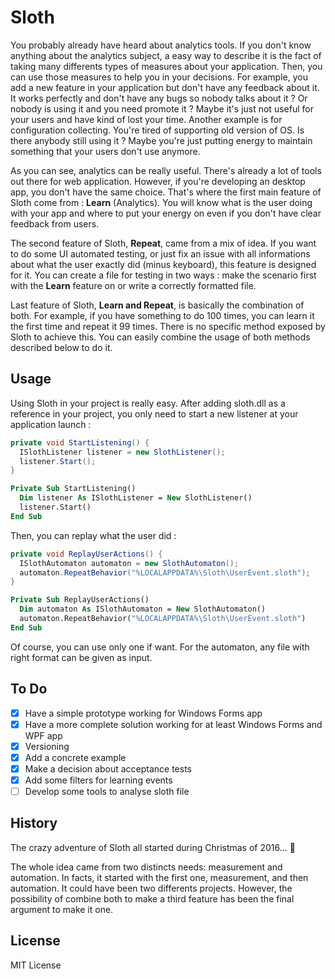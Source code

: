 # Sloth
You probably already have heard about analytics tools. If you don't know anything about the analytics subject, a easy way to describe it is the fact of taking many differents types of measures about your application. Then, you can use those measures to help you in your decisions. For example, you add a new feature in your application but don't have any feedback about it. It works perfectly and don't have any bugs so nobody talks about it ? Or nobody is using it and you need promote it ? Maybe it's just not useful for your users and have kind of lost your time. Another example is for configuration collecting. You're tired of supporting old version of OS. Is there anybody still using it ? Maybe you're just putting energy to maintain something that your users don't use anymore.

As you can see, analytics can be really useful. There's already a lot of tools out there for web application. However, if you're developing an desktop app, you don't have the same choice. That's where the first main feature of Sloth come from : **Learn** (Analytics). You will know what is the user doing with your app and where to put your energy on even if you don't have clear feedback from users.

The second feature of Sloth, **Repeat**, came from a mix of idea. If you want to do some UI automated testing, or just fix an issue with all informations about what the user exactly did (minus keyboard), this feature is designed for it. You can create a file for testing in two ways : make the scenario first with the **Learn** feature on or write a correctly formatted file.

Last feature of Sloth, **Learn and Repeat**, is basically the combination of both. For example, if you have something to do 100 times, you can learn it the first time and repeat it 99 times. There is no specific method exposed by Sloth to achieve this. You can easily combine the usage of both methods described below to do it.

## Usage

Using Sloth in your project is really easy. After adding sloth.dll as a reference in your project, you only need to start a new listener at your application launch :

```cs
private void StartListening() {
  ISlothListener listener = new SlothListener();
  listener.Start();
}
```
```vb
Private Sub StartListening()
  Dim listener As ISlothListener = New SlothListener()
  listener.Start()
End Sub
```

Then, you can replay what the user did :

```cs
private void ReplayUserActions() {
  ISlothAutomaton automaton = new SlothAutomaton();
  automaton.RepeatBehavior("%LOCALAPPDATA%\Sloth\UserEvent.sloth");
}
```
```vb
Private Sub ReplayUserActions()
  Dim automaton As ISlothAutomaton = New SlothAutomaton()
  automaton.RepeatBehavior("%LOCALAPPDATA%\Sloth\UserEvent.sloth")
End Sub
```
Of course, you can use only one if want. For the automaton, any file with right format can be given as input.

## To Do
- [x] Have a simple prototype working for Windows Forms app
- [x] Have a more complete solution working for at least Windows Forms and WPF app
- [x] Versioning
- [x] Add a concrete example
- [x] Make a decision about acceptance tests
- [x] Add some filters for learning events
- [ ] Develop some tools to analyse sloth file

## History

The crazy adventure of Sloth all started during Christmas of 2016... :christmas_tree:

The whole idea came from two distincts needs: measurement and automation. In facts, it started with the first one, measurement, and then automation. It could have been two differents projects. However, the possibility of combine both to make a third feature has been the final argument to make it one.

## License

MIT License
